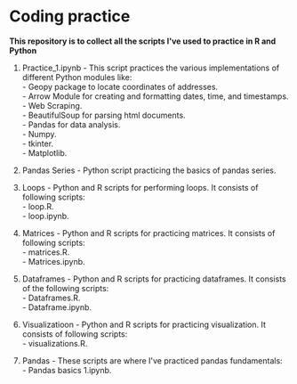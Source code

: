 # Coding practice

**This repository is to collect all the scripts I've used to practice in R and Python**

1. Practice_1.ipynb - This script practices the various implementations of different Python modules like:    
                      - Geopy package to locate coordinates of addresses.   
                      - Arrow Module for creating and formatting dates, time, and timestamps.   
                      - Web Scraping.   
                      - BeautifulSoup for parsing html documents.   
                      - Pandas for data analysis.   
                      - Numpy.   
                      - tkinter.   
                      - Matplotlib.   
1. Pandas Series - Python script practicing the basics of pandas series.   

2. Loops - Python and R scripts for performing loops. It consists of following scripts:       
          - loop.R.    
          - loop.ipynb.      
      
3. Matrices - Python and R scripts for practicing matrices. It consists of following scripts:         
               - matrices.R.      
               - Matrices.ipynb.       
      
4. Dataframes - Python and R scripts for practicing dataframes. It consists of the following scripts:       
               - Dataframes.R.       
               - Dataframe.ipynb.       
      
5. Visualizatioon - Python and R scripts for practicing visualization. It consists of following scripts:        
                    - visualizations.R.     
      
6. Pandas - These scripts are where I've practiced pandas fundamentals:       
          - Pandas basics 1.ipynb.       
